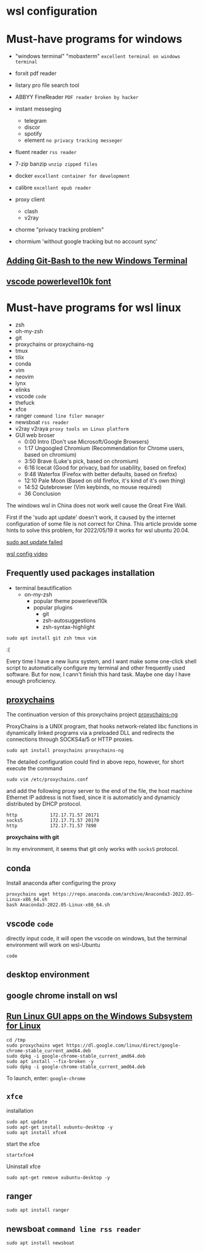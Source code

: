 # wsl configuration

# Must-have programs for windows
- "windows terminal" "mobaxterm" `excellent terminal on windows terminal`
- forxit pdf reader
- listary pro file search tool
- ABBYY FineReader `PDF reader broken by hacker` 
- instant messeging 
  - telegram
  - discor
  - spotify
  - element `no privacy tracking messeger`
- fluent reader `rss reader`
- 7-zip banzip `unzip zipped files` 
- docker `excellent container for development`  

- calibre `excellent epub reader`
- proxy client
    - clash
    - v2ray
- chorme "privacy tracking problem"

- chormium 'without google tracking but no account sync'

## [Adding Git-Bash to the new Windows Terminal](https://stackoverflow.com/questions/56839307/adding-git-bash-to-the-new-windows-terminal)

## [vscode powerlevel10k font](https://github.com/romkatv/powerlevel10k/issues/671)

## 

# Must-have programs for wsl linux
- zsh
- oh-my-zsh
- git
- proxychains or proxychains-ng
- tmux
- tilix
- conda
- vim 
- neovim
- lynx
- elinks
- vscode `code`
- thefuck
- xfce
- ranger `command line filer manager` 
- newsboat  `rss reader`
- v2ray v2raya `proxy tools on Linux platform` 
- GUI web broser
	-  0:00 Intro (Don't use Microsoft/Google Browsers)
	- 1:17 Ungoogled Chromium (Recommendation for Chrome users, based on chromium)
	- 3:50 Brave (Luke's pick, based on chromium)
	- 6:16 Icecat (Good for privacy, bad for usability, based on firefox)
	- 9:48 Waterfox (Firefox with better defaults, based on firefox)
	- 12:10 Pale Moon (Based on old firefox, it's kind of it's own thing)
	- 14:52 Qutebrowser (Vim keybinds, no mouse required)
	- 36 Conclusion

The windows wsl in China does not work well cause the Great Fire Wall.

First if the 'sudo apt update' doesn't work, it caused by the internet configuration of some file is not correct for China.
This article provide some hints to solve this problem, for 2022/05/19 it works for wsl ubuntu 20.04.

[sudo apt update failed](https://blog.csdn.net/weixin_44001790/article/details/119577375)

[wsl config video](https://www.youtube.com/watch?v=235G6X5EAvM)

## Frequently used packages installation

- terminal beautification
  - on-my-zsh
    - popular theme powerlevel10k
    - popular plugins 
      - git
      - zsh-autosuggestions
      - zsh-syntax-highlight


```shell
sudo apt install git zsh tmux vim 
```

:(


Every time I have a new liunx system, and I want make some one-click shell script to automatically configure my terminal and other frequently used software.
But for now, I cann't finish this hard task. Maybe one day I have enough proficiency.

## [proxychains](https://github.com/haad/proxychains)

The continuation version of this proxychains project [proxychains-ng](https://github.com/rofl0r/proxychains-ng)

ProxyChains is a UNIX program, that hooks network-related libc functions in dynamically linked programs via a preloaded DLL and redirects the connections through SOCKS4a/5 or HTTP proxies.

```shell
sudo apt install proxychains proxychains-ng
```

The detailed configuration could find in above repo, however, for short execute the command

```shell
sudo vim /etc/proxychains.conf
```

and add the following proxy server to the end of the file, the host machine Ethernet IP address is not fixed, since it is automaticly and dynamicly distributed by DHCP protocol.

```
http            172.17.71.57 20171
socks5          172.17.71.57 20170
http            172.17.71.57 7890
```

**proxychains with git**

In my environment, it seems that git only works with `socks5` protocol.


## conda 

Install anaconda after configuring the proxy 

```shell
proxychains wget https://repo.anaconda.com/archive/Anaconda3-2022.05-Linux-x86_64.sh
bash Anaconda3-2022.05-Linux-x86_64.sh
```

## vscode `code`

directly input code, it will open the vscode on windows, but the terminal environment will work on wsl-Ubuntu

```shell
code
```

## desktop environment 


## google chrome install on wsl
## [Run Linux GUI apps on the Windows Subsystem for Linux](https://docs.microsoft.com/en-us/windows/wsl/tutorials/gui-apps)
```shell
cd /tmp
sudo proxychains wget https://dl.google.com/linux/direct/google-chrome-stable_current_amd64.deb
sudo dpkg -i google-chrome-stable_current_amd64.deb
sudo apt install --fix-broken -y
sudo dpkg -i google-chrome-stable_current_amd64.deb
```

To launch, enter: `google-chrome`

## `xfce` 

installation

```shell
sudo apt update
sudo apt-get install xubuntu-desktop -y
sudo apt install xfce4
```

start the xfce

```
startxfce4
```

Uninstall xfce

```shell
sudo apt-get remove xubuntu-desktop -y
```

## ranger

```shell
sudo apt install ranger
```

## newsboat `command line rss reader`

```shell
sudo apt install newsboat
```

